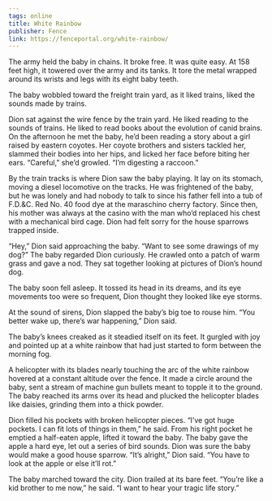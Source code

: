```yaml
---
tags: online
title: White Rainbow
publisher: Fence
link: https://fenceportal.org/white-rainbow/
---
```

The army held the baby in chains. It broke free. It was quite easy. At 158 feet high, it towered over the army and its tanks. It tore the metal wrapped around its wrists and legs with its eight baby teeth.

The baby wobbled toward the freight train yard, as it liked trains, liked the sounds made by trains.

Dion sat against the wire fence by the train yard. He liked reading to the sounds of trains. He liked to read books about the evolution of canid brains. On the afternoon he met the baby, he’d been reading a story about a girl raised by eastern coyotes. Her coyote brothers and sisters tackled her, slammed their bodies into her hips, and licked her face before biting her ears. “Careful,” she’d growled. “I’m digesting a raccoon.”

By the train tracks is where Dion saw the baby playing. It lay on its stomach, moving a diesel locomotive on the tracks. He was frightened of the baby, but he was lonely and had nobody to talk to since his father fell into a tub of F.D.&C. Red No. 40 food dye at the maraschino cherry factory. Since then, his mother was always at the casino with the man who’d replaced his chest with a mechanical bird cage. Dion had felt sorry for the house sparrows trapped inside.

“Hey,” Dion said approaching the baby. “Want to see some drawings of my dog?”
The baby regarded Dion curiously. He crawled onto a patch of warm grass and gave a nod. They sat together looking at pictures of Dion’s hound dog.

The baby soon fell asleep. It tossed its head in its dreams, and its eye movements too were so frequent, Dion thought they looked like eye storms.

At the sound of sirens, Dion slapped the baby’s big toe to rouse him.
“You better wake up, there’s war happening,” Dion said.

The baby’s knees creaked as it steadied itself on its feet. It gurgled with joy and pointed up at a white rainbow that had just started to form between the morning fog.

A helicopter with its blades nearly touching the arc of the white rainbow hovered at a constant altitude over the fence. It made a circle around the baby, sent a stream of machine gun bullets meant to topple it to the ground. The baby reached its arms over its head and plucked the helicopter blades like daisies, grinding them into a thick powder.

Dion filled his pockets with broken helicopter pieces.                                                “I’ve got huge pockets. I can fit lots of things in them,” he said.                                    From his right pocket he emptied a half-eaten apple, lifted it toward the baby. The baby gave the apple a hard eye, let out a series of bird sounds. Dion was sure the baby would make a good house sparrow.
“It’s alright,” Dion said. “You have to look at the apple or else it’ll rot.”

The baby marched toward the city. Dion trailed at its bare feet.
“You’re like a kid brother to me now,” he said. “I want to hear your tragic life story.”